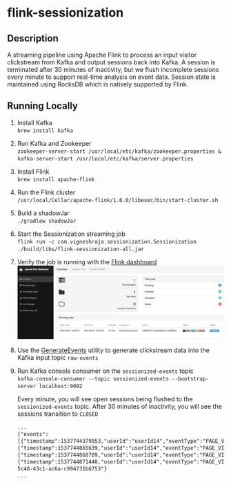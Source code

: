 # flink-sessionization

## Description

A streaming pipeline using Apache Flink to process an input visitor clickstream from Kafka and output
sessions back into Kafka. A session is terminated after 30 minutes of inactivity, but we flush incomplete
sessions every minute to support real-time analysis on event data. Session state is maintained using
RocksDB which is natively supported by Flink.

## Running Locally

1. Install Kafka  
   `brew install kafka`
2. Run Kafka and Zookeeper  
   `zookeeper-server-start /usr/local/etc/kafka/zookeeper.properties & kafka-server-start /usr/local/etc/kafka/server.properties`
3. Install Flink  
   `brew install apache-flink`
4. Run the Flink cluster  
   `/usr/local/Cellar/apache-flink/1.6.0/libexec/bin/start-cluster.sh`
5. Build a shadowJar  
   `./gradlew shadowJar`
6. Start the Sessionization streaming job  
   `flink run -c com.vigneshraja.sessionization.Sessionization ./build/libs/flink-sessionization-all.jar`
7. Verify the job is running with the [Flink dashboard](http://localhost:8081/#/overview)
   ![alt tag](doc/img/flink_dashboard.png)
8. Use the [GenerateEvents](https://github.com/vraja2/flink-sessionization/blob/master/src/main/java/com/vigneshraja/sessionization/utils/GenerateEvents.java)
   utility to generate clickstream data into the Kafka input topic `raw-events`
9. Run Kafka console consumer on the `sessionized-events` topic  
   `kafka-console-consumer --topic sessionized-events --bootstrap-server localhost:9092`

   Every minute, you will see open sessions being flushed to the `sessionized-events` topic. After 30 minutes of inactivity, you will see
   the sessions transition to `CLOSED`
   ```
   ...
   {"events":[{"timestamp":1537744379953,"userId":"userId14","eventType":"PAGE_VIEW"},{"timestamp":1537744865639,"userId":"userId14","eventType":"PAGE_VIEW"},{"timestamp":1537744868709,"userId":"userId14","eventType":"PAGE_VIEW"},{"timestamp":1537744871440,"userId":"userId14","eventType":"PAGE_VIEW"}],"lastEventTimestamp":1537744871440,"status":"CLOSED","id":"f0ba0425-5c48-43c1-ac6a-c994731b6753"}
   ...
   ```